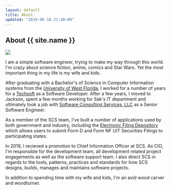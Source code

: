 ```yaml
---
layout: default
title: About
updated: "2019-06-18 21:40:00"
---
```

## About {{ site.name }}

<img class="user-avatar" src="{{ site.owner.avatar }}">

I am a simple software engineer, trying to make my way through this world. I'm crazy about science fiction, anime, comics and Star Wars. Yet the most important thing in my life is my wife and kids.

After graduating with a Bachelor's of Science in Computer Information systems from the [University of West Florida](http://www.uwf.edu), I worked for a number of years for a [Techsoft](https://www.techsoft.com/) as a Software Developer. After a few years, I moved to Jackson, spent a few months working for Sak's IT department and ultimately took a job with [Software Consulting Services, LLC](https://www.BeTheGeek.com) as a Senior Software Engineer.  

As a member of the SCS team, I've built a number of applications used by both government and industry, including the [Electronic Filing Depository](https://www.efdnasaa.org) which allows users to submit Form D and Form NF UIT Securities Filings to participating states. 

In 2019, I recieved a promotion to Chief Information Officer at SCS. As CIO, I'm responsible for the development team, all development related project engagements as well as the software support team. I also direct SCS in regards to the tools, patterns, practices and standards for how SCS designs, builds, manages and maintains software projects.

In addition to spending time with my wife and kids, I'm an avid wood carver and woodturner. 


